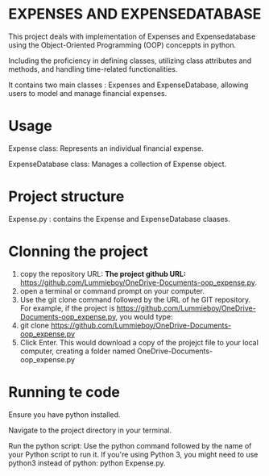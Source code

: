 # EXPENSES AND EXPENSEDATABASE

 This project deals with implementation of Expenses and Expensedatabase using the Object-Oriented Programming (OOP) conceppts in python. 
 
 Including the proficiency in defining classes, utilizing class attributes and methods, and handling time-related functionalities.

 It contains two main classes : Expenses and ExpenseDatabase, allowing users to model and manage financial expenses.

# Usage

 Expense class:
  Represents an individual financial expense.

  ExpenseDatabase class:
   Manages a collection of Expense object.

# Project structure

 Expense.py : contains the Expense and ExpenseDatabase claases.


# Clonning the project

 1. copy the repository URL:
  **The project github URL:** https://github.com/Lummieboy/OneDrive-Documents-oop_expense.py.
 2. open a terminal or command prompt on your computer.
 3. Use the git clone command followed by the URL of he GIT repository. 
   For example, if the project is https://github.com/Lummieboy/OneDrive-Documents-oop_expense.py, you would type:
 4. git clone https://github.com/Lummieboy/OneDrive-Documents-oop_expense.py
 5. Click Enter. This would download a copy of the projejct file to your local computer, creating a folder named
  OneDrive-Documents-oop_expense.py

# Running te code

  Ensure you have python installed.
  
  Navigate to the project directory in your terminal.
  
  Run the python script: Use the python command followed by the name of your Python script to run it. If you're using Python 3, you might need to use python3 instead of python:
   python Expense.py.


